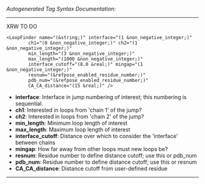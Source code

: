 _Autogenerated Tag Syntax Documentation:_

---
XRW TO DO

```
<LoopFinder name="(&string;)" interface="(1 &non_negative_integer;)"
        ch1="(0 &non_negative_integer;)" ch2="(1 &non_negative_integer;)"
        min_length="(3 &non_negative_integer;)"
        max_length="(1000 &non_negative_integer;)"
        interface_cutoff="(8.0 &real;)" mingap="(1 &non_negative_integer;)"
        resnum="(&refpose_enabled_residue_number;)"
        pdb_num="(&refpose_enabled_residue_number;)"
        CA_CA_distance="(15 &real;)" />
```

-   **interface**: Interface in jump numbering of interest; this numbering is sequential.
-   **ch1**: Interested in loops from 'chain 1' of the jump?
-   **ch2**: Interested in loops from 'chain 2' of the jump?
-   **min_length**: Minimum loop length of interest
-   **max_length**: Maximum loop length of interest
-   **interface_cutoff**: Distance over which to consider the 'interface' between chains
-   **mingap**: How far away from other loops must new loops be?
-   **resnum**: Residue number to define distance cutoff; use this or pdb_num
-   **pdb_num**: Residue number to define distance cutoff; use this or resnum
-   **CA_CA_distance**: Distance cutoff from user-defined residue

---

